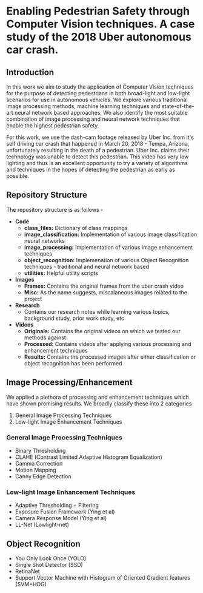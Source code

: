 # Enabling Pedestrian Safety through Computer Vision techniques. A case study of the 2018 Uber autonomous car crash.

## Introduction

In this work we aim to study the application of Computer Vision techniques for the purpose of detecting pedestrians in both broad-light and low-light scenarios for use in autonomous vehicles. We explore various traditional image processing methods, machine learning techniques and state-of-the-art neural network based approaches. We also identify the most suitable combination of image processing and neural network techniques that enable the highest pedestrian safety.

For this work, we use the dash-cam footage released by Uber Inc. from it's self driving car crash that happened in March 20, 2018 - Tempa, Arizona, unfortunately resulting in the death of a pedestrian. Uber Inc. claims their technology was unable to detect this pedestrian. This video has very low lighting and thus is an excellent opportunity to try a variety of algorithms and techniques in the hopes of detecting the pedestrian as early as possible.

## Repository Structure

The repository structure is as follows - 

* **Code**
  * **class_files:** Dictionary of class mappings
  * **image_classification:** Implementation of various image classification neural networks
  * **image_processing:** Implementation of various image enhancement techniques
  * **object_recognition:** Implemenation of various Object Recognition techniques - traditional and neural network based
  * **utilities:** Helpful utility scripts
* **Images**
  * **Frames:** Contains the original frames from the uber crash video
  * **Misc:** As the name suggests, miscalaneous images related to the project
* **Research**
  * Contains our research notes while learning various topics, background study, prior work study, etc
* **Videos**  
  * **Originals:** Contains the original videos on which we tested our methods against
  * **Processed:** Contains videos after applying various processing and enhancement techniques
  * **Results:** Contains the processed images after either classification or object recognition has been performed

## Image Processing/Enhancement

We applied a plethora of processing and enhancement techniques which have shown promising results. We broadly classify these into 2 categories
1. General Image Processing Techniques
2. Low-light Image Enhancement Techniques

### General Image Processing Techniques
   
* Binary Thresholding
* CLAHE (Contrast Limited Adaptive Histogram Equalization)
* Gamma Correction
* Motion Mapping
* Canny Edge Detection
   
### Low-light Image Enhancement Techniques
   
* Adaptive Thresholding + Filtering 
* Exposure Fusion Framework (Ying et al)
* Camera Response Model (Ying et al)
* LL-Net (Lowlight-net)

## Object Recognition
  
* You Only Look Once (YOLO)
* Single Shot Detector (SSD)
* RetinaNet
* Support Vector Machine with Histogram of Oriented Gradient features (SVM+HOG)
    
